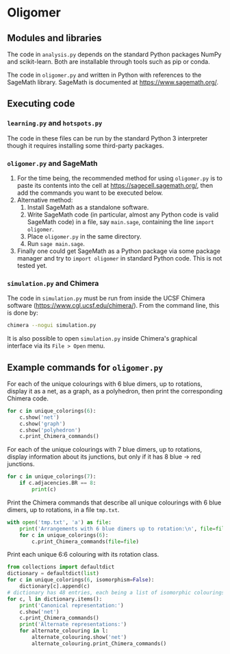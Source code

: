 # Oligomer


## Modules and libraries

The code in `analysis.py` depends on the standard Python packages NumPy and scikit-learn. Both are installable through tools such as pip or conda.

The code in `oligomer.py` and written in Python with references to the SageMath library. SageMath is documented at https://www.sagemath.org/.

## Executing code

### `learning.py` and `hotspots.py`

The code in these files can be run by the standard Python 3 interpreter though it requires installing some third-party packages.

### `oligomer.py` and SageMath
1. For the time being, the recommended method for using `oligomer.py` is to paste its contents into the cell at https://sagecell.sagemath.org/, then add the commands you want to be executed below.
2. Alternative method: 
    1. Install SageMath as a standalone software.
    2. Write SageMath code (in particular, almost any Python code is valid SageMath code) in a file, say `main.sage`, containing the line `import oligomer`.
    3. Place `oligomer.py` in the same directory.
    4. Run `sage main.sage`.
3. Finally one could get SageMath as a Python package via some package manager and try to `import oligomer` in standard Python code. This is not tested yet.

### `simulation.py` and Chimera

The code in `simulation.py` must be run from inside the UCSF Chimera software (https://www.cgl.ucsf.edu/chimera/). From the command line, this is done by:

```bash
chimera --nogui simulation.py
```

It is also possible to open `simulation.py` inside Chimera's graphical interface via its `File > Open` menu.

## Example commands for `oligomer.py`

For each of the unique colourings with 6 blue dimers, up to rotations, display it as a net, as a graph, as a polyhedron, then print the corresponding Chimera code.

```python
for c in unique_colorings(6):
    c.show('net')
    c.show('graph')
    c.show('polyhedron')
    c.print_Chimera_commands()
```

For each of the unique colourings with 7 blue dimers, up to rotations, display information about its junctions, but only if it has 8 blue -> red junctions.

```python
for c in unique_colorings(7):
    if c.adjacencies.BR == 8:
        print(c)
```

Print the Chimera commands that describe all unique colourings with 6 blue dimers, up to rotations, in a file `tmp.txt`.

```python
with open('tmp.txt', 'a') as file:
    print('Arrangements with 6 blue dimers up to rotation:\n', file=file)
    for c in unique_colorings(6):
        c.print_Chimera_commands(file=file)
````

Print each unique 6:6 colouring with its rotation class. 

````python
from collections import defaultdict
dictionary = defaultdict(list)
for c in unique_colorings(6, isomorphism=False):
    dictionary[c].append(c)
# dictionary has 48 entries, each being a list of isomorphic colourings
for c, l in dictionary.items():
    print('Canonical representation:')
    c.show('net')
    c.print_Chimera_commands()
    print('Alternate representations:')
    for alternate_colouring in l:
        alternate_colouring.show('net')
        alternate_colouring.print_Chimera_commands()
````
